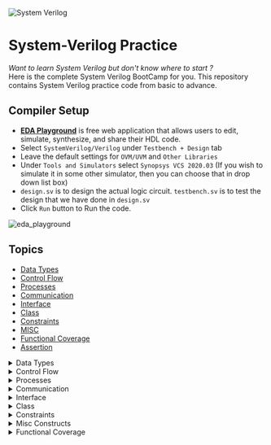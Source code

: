 
![System Verilog](https://user-images.githubusercontent.com/64604283/150481105-b3ab6fa7-f2b6-4047-aede-f914b23bdb9a.png)
# System-Verilog Practice 

*Want to learn System Verilog but don't know where to start ?* <br>
Here is the complete System Verilog BootCamp for you. 
This repository contains System Verilog practice code from basic to advance. 
## Compiler Setup
* **[EDA Playground](https://www.edaplayground.com/)** is free web application that allows users to edit, simulate, synthesize, and share their HDL code.
* Select `SystemVerilog/Verilog` under `Testbench + Design` tab
* Leave the default settings for `OVM/UVM` and `Other Libraries`
* Under `Tools and Simulators` select `Synopsys VCS 2020.03` (If you wish to simulate it in some other simulator, then you can choose that in drop down list box)
* `design.sv` is to design the actual logic circuit. `testbench.sv` is to test the design that we have done in `design.sv`
* Click `Run` button to Run the code.

![eda_playground](https://user-images.githubusercontent.com/64604283/150481628-d8cfef31-cd28-4ff4-81e1-b0dfdfcd0ea0.png)

## Topics
* [Data Types](https://github.com/Suntrakanesh/System-Verilog/tree/main/Data%20Types)
* [Control Flow](https://github.com/Suntrakanesh/System-Verilog/tree/main/control_flow)
* [Processes](https://github.com/Suntrakanesh/System-Verilog/tree/main/processes/fork_join)
* [Communication](https://github.com/Suntrakanesh/System-Verilog/tree/main/communication)
* [Interface](https://github.com/Suntrakanesh/System-Verilog/tree/main/Interface)
* [Class](https://github.com/Suntrakanesh/System-Verilog/tree/main/Class)
* [Constraints](https://github.com/Suntrakanesh/System-Verilog/tree/main/constraits)
* [MISC](https://github.com/Suntrakanesh/System-Verilog/tree/main/Misc)
* [Functional Coverage](https://github.com/Suntrakanesh/System-Verilog/tree/main/functional%20coverage)
* [Assertion](https://github.com/Suntrakanesh/System-Verilog/tree/main/Assertion)

<details>
<summary>Data Types</summary>
  
  + New Data types: logic, bit, Signed integers, byte
  + Strings
  + Enumeration
  + Arrays
  + Packed, Unpacked, Dynamic and, Associative Arrays
  + Array Manipulation Methods
  + Queues
  + Structures
  + User-defined Data Types
  
 </details>

<details>
<summary>Control Flow</summary>
  + Loops
      + while/do-while loop
      + foreach loop
      + for loop
      + forever loop
      + repeat loop
  + break, continue
  + if-else-if
  + case
  + Blocking & Non-blocking Statements
  + Events
  + Functions
  + Tasks
</details>

<details>
<summary>Processes</summary>
  + SystemVerilog Threads
      + fork join
      + fork join_any
      + fork join_none
  + Disable fork join
  + Wait fork
</details>

<details>
<summary>Communication</summary>
  + Interprocess Communication
  + Semaphores
  + Mailboxes
</details>

<details>
<summary>Interface</summary>
  + Interfaces, Interface bundles
  + Modports
  + Clocking Blocks
</details>

<details>
<summary>Class</summary>
  + Class, Class Handles and Objects
  + Constructors
  + this pointer
  + super keyword
  + typedef forward decl.
  + Inheritance
  + Polymorphism
  + Virtual Methods
  + Static Variables/Functions
  + Shallow/Deep Copy
  + Parameterized Classes
  + extern keyword
  + Abstract Class/Pure Methods
  + Randomization
</details>

<details>
<summary>Constraints</summary>
  + Random variables
  + Constraint blocks
  + Array Randomization
  + Common Constraints
  + inside constraint
  + Implication Constraint
  + foreach Constraint
  + solve before Constraint
  + Static Constraints
  + Practical Constraint Examples
  + Bus Protocol Constraints
  + Randomization Methods
  + In-line Constraints
  + Soft Constraints
  + Disable Constraints
  + Disable Randomization
  + Random Weighted Case
</details>

<details>
<summary>Misc Constructs</summary>
  + Program Block
  + Dynamic Casting
  + Packages
  + Commandline Input
  + File Operations
  + Scope Resolution Operator
</details>

<details>
<summary>Functional Coverage</summary>
  + Functional Coverage
  + Covergroup & Coverpoint, Coverpoint bins
</details>
